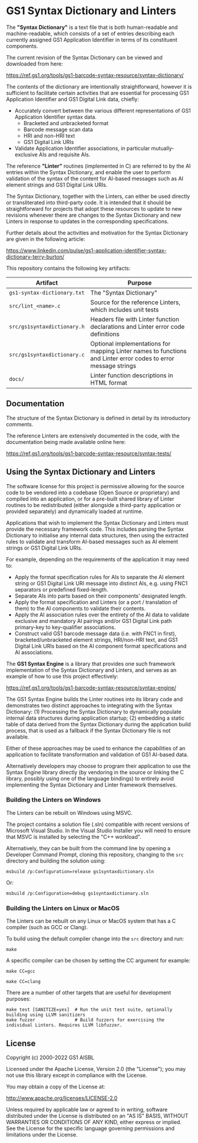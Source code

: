 GS1 Syntax Dictionary and Linters
=================================

The **"Syntax Dictionary"** is a text file that is both human-readable and
machine-readable, which consists of a set of entries describing each currently
assigned GS1 Application Identifier in terms of its constituent components.

The current revision of the Syntax Dictionary can be viewed and downloaded
from here:

<https://ref.gs1.org/tools/gs1-barcode-syntax-resource/syntax-dictionary/>

The contents of the dictionary are intentionally straightforward, however it is
sufficient to facilitate certain activities that are essential for processing
GS1 Application Identifier and GS1 Digital Link data, chiefly:

  * Accurately convert between the various different representations of GS1 Application Identifier syntax data.
    * Bracketed and unbracketed format
    * Barcode message scan data
    * HRI and non-HRI text
    * GS1 Digital Link URIs
  * Validate Application Identifier associations, in particular mutually-exclusive AIs and requisite AIs.

The reference **"Linter"** routines (implemented in C) are referred to by the
AI entries within the Syntax Dictionary, and enable the user to perform
validation of the syntax of the content for AI-based messages such as AI
element strings and GS1 Digital Link URIs.

The Syntax Dictionary, together with the Linters, can either be used directly
or transliterated into third-party code. It is intended that it should be
straightforward for projects that adopt these resources to update to new
revisions whenever there are changes to the Syntax Dictionary and new Linters
in response to updates in the corresponding specifications.

Further details about the activities and motivation for the Syntax Dictionary
are given in the following article:

<https://www.linkedin.com/pulse/gs1-application-identifier-syntax-dictionary-terry-burton/>

This repository contains the following key artifacts:

| Artifact                    | Purpose                                                                                                              |
| --------------------------- | -------------------------------------------------------------------------------------------------------------------- |
| `gs1-syntax-dictionary.txt` | The "Syntax Dictionary"                                                                                              |
| `src/lint_<name>.c`         | Source for the reference Linters, which includes unit tests                                                          |
| `src/gs1syntaxdictionary.h` | Headers file with Linter function declarations and Linter error code definitions                                     |
| `src/gs1syntaxdictionary.c` | Optional implementations for mapping Linter names to functions and Linter error codes to error message strings       |
| `docs/`                     | Linter function descriptions in HTML format                                                                          |


Documentation
-------------

The structure of the Syntax Dictionary is defined in detail by its introductory comments.

The reference Linters are extensively documented in the code, with the documentation being
made available online here:

<https://ref.gs1.org/tools/gs1-barcode-syntax-resource/syntax-tests/>


Using the Syntax Dictionary and Linters
---------------------------------------

The software license for this project is permissive allowing for the source code to be vendored into a
codebase (Open Source or proprietary) and compiled into an application, or for a
pre-built shared library of Linter routines to be redistributed (either
alongside a third-party application or provided separately) and dynamically loaded at
runtime.

Applications that wish to implement the Syntax Dictionary and Linters must
provide the necessary framework code. This includes parsing the Syntax
Dictionary to initialise any internal data structures, then using the
extracted rules to validate and transform AI-based messages such as AI element
strings or GS1 Digital Link URIs.

For example, depending on the requirements of the application it may need to:

  * Apply the format specification rules for AIs to separate the AI element string or GS1 Digital Link URI message into distinct AIs, e.g. using FNC1 separators or predefined fixed-length.
  * Separate AIs into parts based on their components' designated length.
  * Apply the format specification and Linters (or a port / translation of them) to the AI components to validate their contents.
  * Apply the AI association rules over the entirety of the AI data to validate exclusive and mandatory AI pairings and/or GS1 Digital Link path primary-key to key-qualifier associations.
  * Construct valid GS1 barcode message data (i.e. with FNC1 in first), bracketed/unbracketed element strings, HRI/non-HRI text, and GS1 Digital Link URIs based on the AI component format specifications and AI associations.

The **GS1 Syntax Engine** is a library that provides one such framework
implementation of the Syntax Dictionary and Linters, and serves as an example
of how to use this project effectively:

<https://ref.gs1.org/tools/gs1-barcode-syntax-resource/syntax-engine/>

The GS1 Syntax Engine builds the Linter routines into its library code and
demonstrates two distinct approaches to integrating with the Syntax Dictionary:
(1) Processing the Syntax Dictionary to dynamically populate internal data
structures during application startup; (2) embedding a static table of data
derived from the Syntax Dictionary during the application build process, that
is used as a fallback if the Syntax Dictionary file is not available.

Either of these approaches may be used to enhance the capabilities of an
application to facilitate transformation and validation of GS1 AI-based data.

Alternatively developers may choose to program their application to use the
Syntax Engine library directly (by vendoring in the source or linking the C
library, possibly using one of the language bindings) to entirely avoid
implementing the Syntax Dictionary and Linter framework themselves.


### Building the Linters on Windows

The Linters can be rebuilt on Windows using MSVC.

The project contains a solution file (.sln) compatible with recent versions of
Microsoft Visual Studio. In the Visual Studio Installer you will need to ensure
that MSVC is installed by selecting the "C++ workload".

Alternatively, they can be built from the command line by opening a
Developer Command Prompt, cloning this repository, changing to the `src`
directory and building the solution using:

    msbuild /p:Configuration=release gs1syntaxdictionary.sln

Or:

    msbuild /p:Configuration=debug gs1syntaxdictionary.sln


### Building the Linters on Linux or MacOS

The Linters can be rebuilt on any Linux or MacOS system that has a C compiler
(such as GCC or Clang).

To build using the default compiler change into the `src` directory and run:

    make

A specific compiler can be chosen by setting the CC argument for example:

    make CC=gcc

    make CC=clang

There are a number of other targets that are useful for development purposes:

    make test [SANITIZE=yes]  # Run the unit test suite, optionally building using LLVM sanitizers
    make fuzzer               # Build fuzzers for exercising the individual Linters. Requires LLVM libfuzzer.


License
-------

Copyright (c) 2000-2022 GS1 AISBL

Licensed under the Apache License, Version 2.0 (the "License"); you may not use
this library except in compliance with the License.

You may obtain a copy of the License at:

<http://www.apache.org/licenses/LICENSE-2.0>

Unless required by applicable law or agreed to in writing, software distributed
under the License is distributed on an "AS IS" BASIS, WITHOUT WARRANTIES OR
CONDITIONS OF ANY KIND, either express or implied. See the License for the
specific language governing permissions and limitations under the License.
